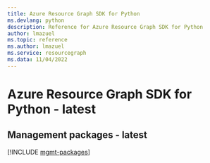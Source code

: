 ```yaml
---
title: Azure Resource Graph SDK for Python
ms.devlang: python
description: Reference for Azure Resource Graph SDK for Python
author: lmazuel
ms.topic: reference
ms.author: lmazuel
ms.service: resourcegraph
ms.data: 11/04/2022
---
```

# Azure Resource Graph SDK for Python - latest

## Management packages - latest
[!INCLUDE [mgmt-packages](resource-graph-mgmt-index.md)]